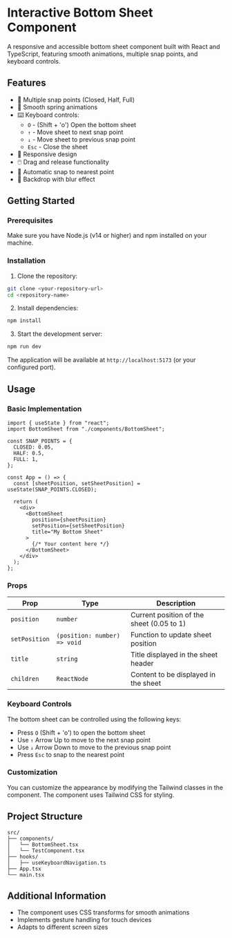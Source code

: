 # Interactive Bottom Sheet Component

A responsive and accessible bottom sheet component built with React and TypeScript, featuring smooth animations, multiple snap points, and keyboard controls.

## Features

- 🔄 Multiple snap points (Closed, Half, Full)
- 🎨 Smooth spring animations
- ⌨️ Keyboard controls:
  - `O` - (Shift + 'o') Open the bottom sheet
  - `↑` - Move sheet to next snap point
  - `↓` - Move sheet to previous snap point
  - `Esc` - Close the sheet
- 📱 Responsive design
- 🖱️ Drag and release functionality
- 🎯 Automatic snap to nearest point
- 🎪 Backdrop with blur effect

## Getting Started

### Prerequisites

Make sure you have Node.js (v14 or higher) and npm installed on your machine.

### Installation

1. Clone the repository:

```bash
git clone <your-repository-url>
cd <repository-name>
```

2. Install dependencies:

```bash
npm install
```

3. Start the development server:

```bash
npm run dev
```

The application will be available at `http://localhost:5173` (or your configured port).

## Usage

### Basic Implementation

```tsx
import { useState } from "react";
import BottomSheet from "./components/BottomSheet";

const SNAP_POINTS = {
  CLOSED: 0.05,
  HALF: 0.5,
  FULL: 1,
};

const App = () => {
  const [sheetPosition, setSheetPosition] = useState(SNAP_POINTS.CLOSED);

  return (
    <div>
      <BottomSheet
        position={sheetPosition}
        setPosition={setSheetPosition}
        title="My Bottom Sheet"
      >
        {/* Your content here */}
      </BottomSheet>
    </div>
  );
};
```

### Props

| Prop          | Type                         | Description                               |
| ------------- | ---------------------------- | ----------------------------------------- |
| `position`    | `number`                     | Current position of the sheet (0.05 to 1) |
| `setPosition` | `(position: number) => void` | Function to update sheet position         |
| `title`       | `string`                     | Title displayed in the sheet header       |
| `children`    | `ReactNode`                  | Content to be displayed in the sheet      |

### Keyboard Controls

The bottom sheet can be controlled using the following keys:

- Press `O` (Shift + 'o') to open the bottom sheet
- Use `↑` Arrow Up to move to the next snap point
- Use `↓` Arrow Down to move to the previous snap point
- Press `Esc` to snap to the nearest point

### Customization

You can customize the appearance by modifying the Tailwind classes in the component. The component uses Tailwind CSS for styling.

## Project Structure

```
src/
├── components/
│   └── BottomSheet.tsx
│   └── TestComponent.tsx
├── hooks/
│   ├── useKeyboardNavigation.ts
├── App.tsx
└── main.tsx
```

## Additional Information

- The component uses CSS transforms for smooth animations
- Implements gesture handling for touch devices
- Adapts to different screen sizes
